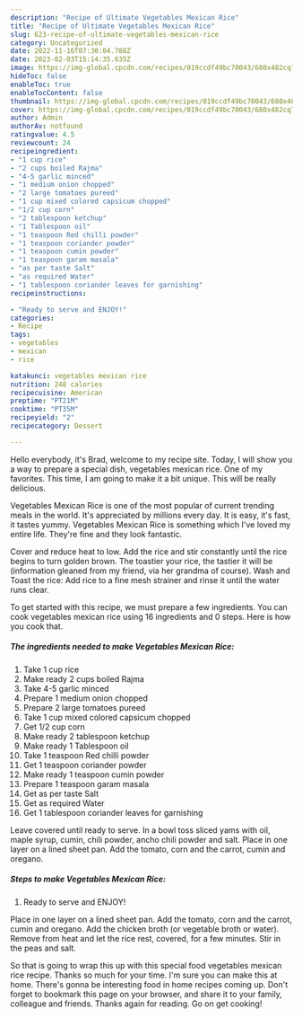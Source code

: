 ```yaml
---
description: "Recipe of Ultimate Vegetables Mexican Rice"
title: "Recipe of Ultimate Vegetables Mexican Rice"
slug: 623-recipe-of-ultimate-vegetables-mexican-rice
category: Uncategorized
date: 2022-11-16T07:30:04.788Z
date: 2023-02-03T15:14:35.635Z
image: https://img-global.cpcdn.com/recipes/019ccdf49bc70043/680x482cq70/vegetables-mexican-rice-recipe-main-photo.jpg
hideToc: false
enableToc: true
enableTocContent: false
thumbnail: https://img-global.cpcdn.com/recipes/019ccdf49bc70043/680x482cq70/vegetables-mexican-rice-recipe-main-photo.jpg
cover: https://img-global.cpcdn.com/recipes/019ccdf49bc70043/680x482cq70/vegetables-mexican-rice-recipe-main-photo.jpg
author: Admin
authorAv: notfound
ratingvalue: 4.5
reviewcount: 24
recipeingredient:
- "1 cup rice"
- "2 cups boiled Rajma"
- "4-5 garlic minced"
- "1 medium onion chopped"
- "2 large tomatoes pureed"
- "1 cup mixed colored capsicum chopped"
- "1/2 cup corn"
- "2 tablespoon ketchup"
- "1 Tablespoon oil"
- "1 teaspoon Red chilli powder"
- "1 teaspoon coriander powder"
- "1 teaspoon cumin powder"
- "1 teaspoon garam masala"
- "as per taste Salt"
- "as required Water"
- "1 tablespoon coriander leaves for garnishing"
recipeinstructions:

- "Ready to serve and ENJOY!"
categories:
- Recipe
tags:
- vegetables
- mexican
- rice

katakunci: vegetables mexican rice 
nutrition: 248 calories
recipecuisine: American
preptime: "PT21M"
cooktime: "PT35M"
recipeyield: "2"
recipecategory: Dessert

---
```



Hello everybody, it's Brad, welcome to my recipe site. Today, I will show you a way to prepare a special dish, vegetables mexican rice. One of my favorites. This time, I am going to make it a bit unique. This will be really delicious.

Vegetables Mexican Rice is one of the most popular of current trending meals in the world. It's appreciated by millions every day. It is easy, it's fast, it tastes yummy. Vegetables Mexican Rice is something which I've loved my entire life. They're fine and they look fantastic.

Cover and reduce heat to low. Add the rice and stir constantly until the rice begins to turn golden brown. The toastier your rice, the tastier it will be (information gleaned from my friend, via her grandma of course). Wash and Toast the rice: Add rice to a fine mesh strainer and rinse it until the water runs clear.


To get started with this recipe, we must prepare a few ingredients. You can cook vegetables mexican rice using 16 ingredients and 0 steps. Here is how you cook that.

<!--inarticleads1-->

##### The ingredients needed to make Vegetables Mexican Rice:

1. Take 1 cup rice
1. Make ready 2 cups boiled Rajma
1. Take 4-5 garlic minced
1. Prepare 1 medium onion chopped
1. Prepare 2 large tomatoes pureed
1. Take 1 cup mixed colored capsicum chopped
1. Get 1/2 cup corn
1. Make ready 2 tablespoon ketchup
1. Make ready 1 Tablespoon oil
1. Take 1 teaspoon Red chilli powder
1. Get 1 teaspoon coriander powder
1. Make ready 1 teaspoon cumin powder
1. Prepare 1 teaspoon garam masala
1. Get as per taste Salt
1. Get as required Water
1. Get 1 tablespoon coriander leaves for garnishing


Leave covered until ready to serve. In a bowl toss sliced yams with oil, maple syrup, cumin, chili powder, ancho chili powder and salt. Place in one layer on a lined sheet pan. Add the tomato, corn and the carrot, cumin and oregano. 

<!--inarticleads2-->

##### Steps to make Vegetables Mexican Rice:


1. Ready to serve and ENJOY!

Place in one layer on a lined sheet pan. Add the tomato, corn and the carrot, cumin and oregano. Add the chicken broth (or vegetable broth or water). Remove from heat and let the rice rest, covered, for a few minutes. Stir in the peas and salt. 

So that is going to wrap this up with this special food vegetables mexican rice recipe. Thanks so much for your time. I'm sure you can make this at home. There's gonna be interesting food in home recipes coming up. Don't forget to bookmark this page on your browser, and share it to your family, colleague and friends. Thanks again for reading. Go on get cooking!
